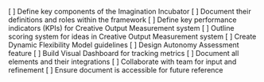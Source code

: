 [ ] Define key components of the Imagination Incubator
[ ] Document their definitions and roles within the framework
[ ] Define key performance indicators (KPIs) for Creative Output Measurement system
[ ] Outline scoring system for ideas in Creative Output Measurement system
[ ] Create Dynamic Flexibility Model guidelines
[ ] Design Autonomy Assessment feature
[ ] Build Visual Dashboard for tracking metrics
[ ] Document all elements and their integrations
[ ] Collaborate with team for input and refinement
[ ] Ensure document is accessible for future reference